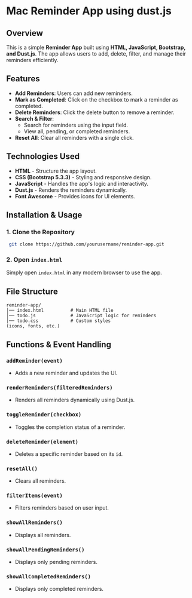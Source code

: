 # Mac Reminder App using dust.js

## Overview
This is a simple **Reminder App** built using **HTML, JavaScript, Bootstrap, and Dust.js**. The app allows users to add, delete, filter, and manage their reminders efficiently.

## Features
- **Add Reminders**: Users can add new reminders.
- **Mark as Completed**: Click on the checkbox to mark a reminder as completed.
- **Delete Reminders**: Click the delete button to remove a reminder.
- **Search & Filter**:
  - Search for reminders using the input field.
  - View all, pending, or completed reminders.
- **Reset All**: Clear all reminders with a single click.

## Technologies Used
- **HTML** - Structure the app layout.
- **CSS (Bootstrap 5.3.3)** - Styling and responsive design.
- **JavaScript** - Handles the app's logic and interactivity.
- **Dust.js** - Renders the reminders dynamically.
- **Font Awesome** - Provides icons for UI elements.

## Installation & Usage
### 1. Clone the Repository
```sh
 git clone https://github.com/yourusername/reminder-app.git
```

### 2. Open `index.html`
Simply open `index.html` in any modern browser to use the app.

## File Structure
```
reminder-app/
│── index.html          # Main HTML file
│── todo.js             # JavaScript logic for reminders
│── todo.css            # Custom styles
(icons, fonts, etc.)
```

## Functions & Event Handling
### `addReminder(event)`
- Adds a new reminder and updates the UI.

### `renderReminders(filteredReminders)`
- Renders all reminders dynamically using Dust.js.

### `toggleReminder(checkbox)`
- Toggles the completion status of a reminder.

### `deleteReminder(element)`
- Deletes a specific reminder based on its `id`.

### `resetAll()`
- Clears all reminders.

### `filterItems(event)`
- Filters reminders based on user input.

### `showAllReminders()`
- Displays all reminders.

### `showAllPendingReminders()`
- Displays only pending reminders.

### `showAllCompletedReminders()`
- Displays only completed reminders.
